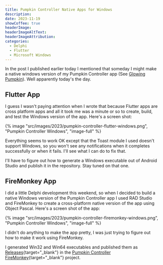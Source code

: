 ```yaml
---
title: Pumpkin Controller Native Apps for Windows
description: 
date: 2023-11-19
showCoffee: true
headerImage: 
headerImageAltText: 
headerImageAttribution: 
categories:
  - Delphi
  - Flutter
  - Microsoft Windows
---
```


In the post I published earlier today I mentioned that someday I might make a native windows version of my Pumpkin Controller app (See [Glowing Pumpkin](/projects/glowing-pumpkin/)). Well apparently today's the day. 

## Flutter App

I guess I wasn't paying attention when I wrote that because Flutter apps are cross platform apps and all it took me was a minute or so to create, build, and test the Windows version of the app. Here's a screen shot:

{% image "src/images/2023/pumpkin-controller-flutter-windows.png", "Pumpkin Controller Windows", "image-full" %}

Everything seems to work OK except that the Toast module I used doesn't support Windows, so you won't see any notifications when it completes successfully or when it fails. I'll see what I can do to fix that.

I'll have to figure out how to generate a Windows executable out of Android Studio and publish it in the repository. Stay tuned on that one.

## FireMonkey App

I did a little Delphi development this weekend, so when I decided to build a native Windows version of the Pumpkin Controller app I used RAD Studio and FireMonkey to create a cross-platform native version of the app using Object Pascal. Here's a screen shot of the app:

{% image "src/images/2023/pumpkin-controller-firemonkey-windows.png", "Pumpkin Controller Windows", "image-full" %}

I didn't do anything to make the app pretty, I was just trying to figure out how to make it work using FireMonkey.

I generated Win32 and Win64 executables and published them as [Releases](https://github.com/johnwargo/pumpkin-cotroller-firemonkey/releases){target="_blank"} in the [Pumpkin Controller FireMonkey](https://github.com/johnwargo/pumpkin-cotroller-firemonkey){target="_blank"} project.
